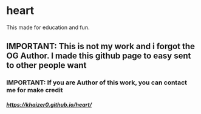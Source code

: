 # heart
This made for education and fun.
## IMPORTANT: This is not my work and i forgot the OG Author. I made this github page to easy sent to other people want
### IMPORTANT: If you are Author of this work, you can contact me for make credit
##### https://khaizer0.github.io/heart/
